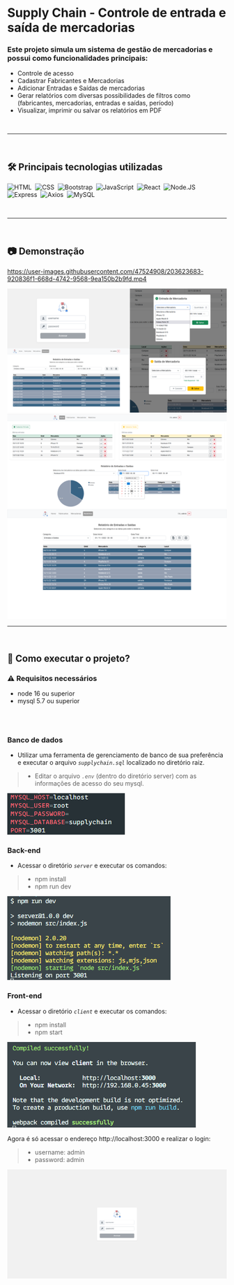 # Supply Chain - Controle de entrada e saída de mercadorias
### Este projeto simula um sistema de gestão de mercadorias e possui como funcionalidades principais:
- Controle de acesso
- Cadastrar Fabricantes e Mercadorias
- Adicionar Entradas e Saídas de mercadorias
- Gerar relatórios com diversas possibilidades de filtros como (fabricantes, mercadorias, entradas e saídas, período)
- Visualizar, imprimir ou salvar os relatórios em PDF

<br/>
<hr/>
<br/>

## 🛠 Principais tecnologias utilizadas
![HTML](https://img.shields.io/badge/-HTML-1b374b?style=for-the-badge&logo=HTML5)&nbsp;
![CSS](https://img.shields.io/badge/-CSS-1b374b?style=for-the-badge&logo=CSS3&logoColor=1572B6)&nbsp;
![Bootstrap](https://img.shields.io/badge/-Bootstrap-1b374b?style=for-the-badge&logo=Bootstrap)&nbsp;
![JavaScript](https://img.shields.io/badge/-JavaScript-1b374b?style=for-the-badge&logo=javascript)&nbsp;
![React](https://img.shields.io/badge/-React-1b374b?style=for-the-badge&logo=React)&nbsp;
![Node.JS](https://img.shields.io/badge/-Node.js-1b374b?style=for-the-badge&logo=NODE.JS&logoColor=1572B6)&nbsp;
![Express](https://img.shields.io/badge/-Express-1b374b?style=for-the-badge&logo=Express)&nbsp;
![Axios](https://img.shields.io/badge/-Axios-1b374b?style=for-the-badge&logo=Axios)&nbsp;
![MySQL](https://img.shields.io/badge/-MySQL-1b374b?style=for-the-badge&logo=MySQL)&nbsp;

<br/>
<hr/>
<br/>

## 📷 Demonstração
https://user-images.githubusercontent.com/47524908/203623683-920836f1-668d-4742-9568-9ea150b2b9fd.mp4

<img src="https://github.com/guyddogl/supply-chain/blob/main/client/src/assets/img/screenshot/screenshot.png" alt="Screenshot" />
<img src="https://github.com/guyddogl/supply-chain/blob/main/client/src/assets/img/screenshot/calendar-select.png" alt="Home" />
<img src="https://github.com/guyddogl/supply-chain/blob/main/client/src/assets/img/screenshot/relatorio.png" alt="Relatório" />

<br/>
<hr/>
<br/>

## 🚀 Como executar o projeto?
### ⚠️ Requisitos necessários
- node 16 ou superior
- mysql 5.7 ou superior
<br/>
<br/>

### Banco de dados
- Utilizar uma ferramenta de gerenciamento de banco de sua preferência e executar o arquivo *`supplychain.sql`* localizado no diretório raiz.
> * Editar o arquivo *`.env`* (dentro do diretório server) com as informações de acesso do seu mysql.
<img src="https://github.com/guyddogl/supply-chain/blob/main/client/src/assets/img/screenshot/env.png" alt="DB" />

<br/>

### Back-end
- Acessar o diretório *`server`* e executar os comandos:
> * npm install
> * npm run dev
<img src="https://github.com/guyddogl/supply-chain/blob/main/client/src/assets/img/screenshot/back.png" alt="Back-end" />

<br/>

### Front-end
- Acessar o diretório *`client`* e executar os comandos:
> * npm install
> * npm start
<img src="https://github.com/guyddogl/supply-chain/blob/main/client/src/assets/img/screenshot/front.png" alt="Front-end" />

<br/>

Agora é só acessar o endereço http://localhost:3000 e realizar o login:
> * username: admin
> * password: admin
<img src="https://github.com/guyddogl/supply-chain/blob/main/client/src/assets/img/screenshot/login.png" alt="Login" />
